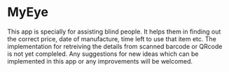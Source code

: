 # MyEye

This app is specially for assisting blind people.
It helps them in finding out the correct price, date of manufacture, time left to use that item etc.
The implementation for retreiving the details from scanned barcode or QRcode is not yet compleled. 
Any suggestions for new ideas which can be implemented in this app or any improvements will be welcomed.
